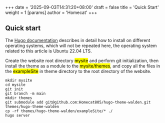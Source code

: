 +++
date = '2025-09-03T14:31:20+08:00'
draft = false
title = 'Quick Start'
weight = 1
[params]
    author = 'Homecat'
+++

## Quick start

The [Hugo documentation](https://gohugo.io/installation/) describes in detail how to install on different operating systems, which will not be repeated here, the operating system related to this article is Ubuntu 22.04 LTS.

Create the website root directory <mark>mysite</mark> and perform git initialization, then install the theme as a module to the <mark>mysite/themes</mark>, and copy all the files in the <mark>exampleSite</mark> in theme directory to the root directory of the website.

```
mkdir mysite
cd mysite
git init
git branch -m main
mkdir themes
git submodule add git@github.com:Homecat805/hugo-theme-walden.git themes/hugo-theme-walden
cp -rf themes/hugo-theme-walden/exampleSite/* ./
hugo server
```